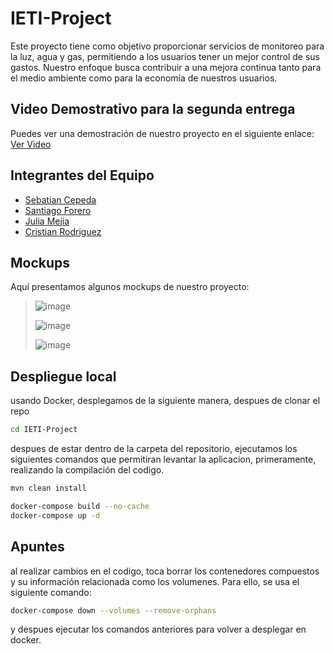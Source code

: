 # IETI-Project

Este proyecto tiene como objetivo proporcionar servicios de monitoreo para la luz, agua y gas, permitiendo a los usuarios tener un mejor control de sus gastos. Nuestro enfoque busca contribuir a una mejora continua tanto para el medio ambiente como para la economía de nuestros usuarios.

## Video Demostrativo para la segunda entrega

Puedes ver una demostración de nuestro proyecto en el siguiente enlace:
[Ver Video](https://youtu.be/ctN9euXcCTA)

## Integrantes del Equipo

- [Sebatian Cepeda](https://github.com/Sebasian-Cepeda)
- [Santiago Forero](https://github.com/santiforero1018)
- [Julia Mejia](https://github.com/juliamejia)
- [Cristian Rodriguez](https://github.com/CrisRod8)

## Mockups

Aquí presentamos algunos mockups de nuestro proyecto:
>
> ![image](https://github.com/santiforero1018/IETI-Project/assets/89321404/b5d48977-158e-495d-a5e2-fd5a6f1de5e0)
>
>![image](https://github.com/santiforero1018/IETI-Project/assets/89321404/542b3927-121d-4bf3-812e-f2d701d560cb)
>
>![image](https://github.com/santiforero1018/IETI-Project/assets/89321404/8e32cc95-7172-4be6-ab79-17b7e3078999)

## Despliegue local 

usando Docker, desplegamos de la siguiente manera, despues de clonar el repo

````bash
cd IETI-Project
````

despues de estar dentro de la carpeta del repositorio, ejecutamos los siguientes comandos que permitiran levantar
la aplicacion, primeramente, realizando la compilación del codigo.

````bash
mvn clean install
````

````bash
docker-compose build --no-cache
docker-compose up -d
````

## Apuntes

al realizar cambios en el codigo, toca borrar los contenedores compuestos y su información relacionada como los volumenes.
Para ello, se usa el siguiente comando:

````bash
docker-compose down --volumes --remove-orphans
````
y despues ejecutar los comandos anteriores para volver a desplegar en docker.


